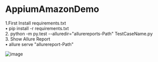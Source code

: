 # AppiumAmazonDemo


1.First Install requirements.txt                                                                                                        
•	pip install -r requirements.txt                                                     
2. python -m py.test --alluredir="allurereports-Path"  TestCaseName.py                                                            
3. Show Allure Report                                                
•	allure serve "allurereport-Path"                               


![image](https://user-images.githubusercontent.com/69027991/170824320-9933a124-52db-46f4-98c9-0d8d14dcaf25.png)

